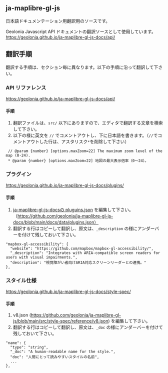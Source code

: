 ## ja-maplibre-gl-js

日本語ドキュメンテーション用翻訳用のソースです。

Geolonia Javascript API ドキュメントの翻訳ソースとして使用しています。  
https://geolonia.github.io/ja-maplibre-gl-js-docs/api/


## 翻訳手順
翻訳する手順は、セクション毎に異なります。以下の手順に沿って翻訳して下さい。

### API リファレンス
https://geolonia.github.io/ja-maplibre-gl-js-docs/api/


#### 手順

1. 翻訳ファイルは、`src/` 以下にありますので、エディタで翻訳する文章を検索して下さい。  
2. 以下の様に英文を `//` でコメントアウトし、下に日本語を書きます。（`//`でコメントアウトした行は、アスタリスク`*`を削除して下さい）

```
 // @param {number} [options.maxZoom=22] The maximum zoom level of the map (0-24).
 * @param {number} [options.maxZoom=22] 地図の最大表示倍率（0〜24）。
```


### プラグイン

https://geolonia.github.io/ja-maplibre-gl-js-docs/plugins/

#### 手順

1. [ja-maplibre-gl-js-docsの pluguins.json](https://github.com/geolonia/ja-maplibre-gl-js-docs/blob/main/docs/data/plugins.json) を編集して下さい。（https://github.com/geolonia/ja-maplibre-gl-js-docs/blob/main/docs/data/plugins.json）
2. 翻訳する行はコピーして翻訳し、原文は、`_description` の様にアンダーバーを付けて残しておいて下さい。

```
"mapbox-gl-accessibility": {
  "website": "https://github.com/mapbox/mapbox-gl-accessibility/",
  "_description": "Integrates with ARIA-compatible screen readers for users with visual impairments.",
  "description": "視覚障がい者向けARIA対応スクリーンリーダーとの連携。"
},
```

### スタイル仕様
https://geolonia.github.io/ja-maplibre-gl-js-docs/style-spec/

#### 手順

1. v8.json (https://github.com/geolonia/ja-maplibre-gl-js/blob/main/src/style-spec/reference/v8.json) を編集して下さい。
2. 翻訳する行はコピーして翻訳し、原文は、`_doc` の様にアンダーバーを付けて残しておいて下さい。

```
"name": {
  "type": "string",
  "_doc": "A human-readable name for the style.",
  "doc": "人間にとって読みやすいスタイルの名前",
  ...
},
```
